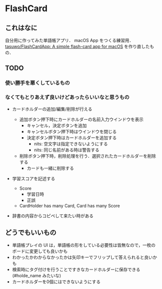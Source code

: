 # FlashCard

## これはなに

自分用に作ってみた単語帳アプリ．
macOS App をつくる練習用．
[tasuwo/FlashCardApp: A simple flash-card app for macOS](https://github.com/tasuwo/FlashCardApp) を作り直したもの．

## TODO

### 使い勝手を悪くしているもの

### なくてもとりあえず良いけどあったらいいなと思うもの

- カードホルダーの追加/編集/削除が行える
  - 追加ボタン押下時にカードホルダーの名前入力ウインドウを表示
    - キャンセル，決定ボタンを追加
    - キャンセルボタン押下時はウインドウを閉じる
    - 決定ボタン押下時はカードホルダーを追加する
      - nits: 空文字は指定できないようにする
      - nits: 同じ名前がある時は警告する
  - 削除ボタン押下時，削除処理を行う．選択されたカードホルダーを削除する
    - カードも一緒に削除する

- 学習スコアを記述する
  - Score
    - 学習日時
    - 正誤
  - CardHolder has many Card, Card has many Score

- 辞書の内容からコピペして来たい時がある

## どうでもいいもの

- 単語帳プレイの UI は，単語帳の形をしている必要性は皆無なので，一枚のボードに変更しても良いかも
- わかったかわからなかったかは矢印キーでフリップして答えられると良いかも
- 検索時にタグ付けを行うことですきなカードホルダーに保存できる(#holde_name みたいな)
- カードホルダーを0個にはできないようにする
